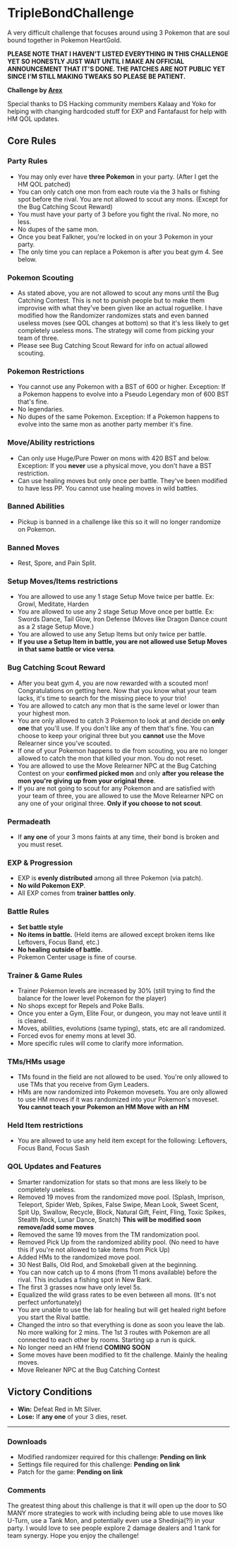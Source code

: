 # TripleBondChallenge
A very difficult challenge that focuses around using 3 Pokemon that are soul bound together in Pokemon HeartGold.

**PLEASE NOTE THAT I HAVEN'T LISTED EVERYTHING IN THIS CHALLENGE YET SO HONESTLY JUST WAIT UNTIL I MAKE AN OFFICIAL ANNOUNCEMENT THAT IT'S DONE. THE PATCHES ARE NOT PUBLIC YET SINCE I'M STILL MAKING TWEAKS SO PLEASE BE PATIENT.**

**Challenge by [Arex](https://twitch.tv/Arex)**

Special thanks to DS Hacking community members Kalaay and Yoko for helping with changing hardcoded stuff for EXP and Fantafaust for help with HM QOL updates.

## **Core Rules**

### Party Rules
- You may only ever have **three Pokemon** in your party. (After I get the HM QOL patched)
- You can only catch one mon from each route via the 3 halls or fishing spot before the rival. You are not allowed to scout any mons. (Except for the Bug Catching Scout Reward)
- You must have your party of 3 before you fight the rival. No more, no less.
- No dupes of the same mon.
- Once you beat Falkner, you're locked in on your 3 Pokemon in your party.
- The only time you can replace a Pokemon is after you beat gym 4. See below.

### Pokemon Scouting
- As stated above, you are not allowed to scout any mons until the Bug Catching Contest. This is not to punish people but to make them improvise with what they've been given like an actual roguelike. I have modified how the Randomizer randomizes stats and even banned useless moves (see QOL changes at bottom) so that it's less likely to get completely useless mons. The strategy will come from picking your team of three. 
- Please see Bug Catching Scout Reward for info on actual allowed scouting.

### Pokemon Restrictions
- You cannot use any Pokemon with a BST of 600 or higher. Exception: If a Pokemon happens to evolve into a Pseudo Legendary mon of 600 BST that's fine.
- No legendaries.
- No dupes of the same Pokemon. Exception: If a Pokemon happens to evolve into the same mon as another party member it's fine. 

### Move/Ability restrictions
- Can only use Huge/Pure Power on mons with 420 BST and below. Exception: If you **never** use a physical move, you don't have a BST restriction.
- Can use healing moves but only once per battle. They've been modified to have less PP. You cannot use healing moves in wild battles.

### Banned Abilities
- Pickup is banned in a challenge like this so it will no longer randomize on Pokemon.

### Banned Moves
- Rest, Spore, and Pain Split.

### Setup Moves/Items restrictions
- You are allowed to use any 1 stage Setup Move twice per battle. Ex: Growl, Meditate, Harden
- You are allowed to use any 2 stage Setup Move once per battle. Ex: Swords Dance, Tail Glow, Iron Defense (Moves like Dragon Dance count as a 2 stage Setup Move.)
- You are allowed to use any Setup Items but only twice per battle.
- **If you use a Setup Item in battle, you are not allowed use Setup Moves in that same battle or vice versa**. 

### Bug Catching Scout Reward
- After you beat gym 4, you are now rewarded with a scouted mon! Congratulations on getting here. Now that you know what your team lacks, it's time to search for the missing piece to your trio!
- You are allowed to catch any mon that is the same level or lower than your highest mon.
- You are only allowed to catch 3 Pokemon to look at and decide on **only one** that you'll use. If you don't like any of them that's fine. You can choose to keep your original three but you **cannot** use the Move Relearner since you've scouted.
- If one of your Pokemon happens to die from scouting, you are no longer allowed to catch the mon that killed your mon. You do not reset. 
- You are allowed to use the Move Relearner NPC at the Bug Catching Contest on your **confirmed picked mon** and only **after you release the mon you're giving up from your original three**.
- If you are not going to scout for any Pokemon and are satisfied with your team of three, you are allowed to use the Move Relearner NPC on any one of your original three. **Only if you choose to not scout**.

### Permadeath
- If **any one** of your 3 mons faints at any time, their bond is broken and you must reset.  

### EXP & Progression
- EXP is **evenly distributed** among all three Pokemon (via patch).
- **No wild Pokemon EXP**.
- All EXP comes from **trainer battles only**.

### Battle Rules
- **Set battle style**
- **No items in battle.** (Held items are allowed except broken items like Leftovers, Focus Band, etc.)
- **No healing outside of battle.**
- Pokemon Center usage is fine of course.

### Trainer & Game Rules
- Trainer Pokemon levels are increased by 30% (still trying to find the balance for the lower level Pokemon for the player)  
- No shops except for Repels and Poke Balls.
- Once you enter a Gym, Elite Four, or dungeon, you may not leave until it is cleared. 
- Moves, abilities, evolutions (same typing), stats, etc are all randomized.
- Forced evos for enemy mons at level 30.
- More specific rules will come to clarify more information.

### TMs/HMs usage
- TMs found in the field are not allowed to be used. You're only allowed to use TMs that you receive from Gym Leaders.
- HMs are now randomized into Pokemon movesets. You are only allowed to use HM moves if it was randomized into your Pokemon's moveset. **You cannot teach your Pokemon an HM Move with an HM**

### Held Item restrictions
- You are allowed to use any held item except for the following: Leftovers, Focus Band, Focus Sash

### QOL Updates and Features
- Smarter randomization for stats so that mons are less likely to be completely useless. 
- Removed 19 moves from the randomized move pool. (Splash, Imprison, Teleport, Spider Web, Spikes, False Swipe, Mean Look, Sweet Scent, Spit Up, Swallow, Recycle, Block, Natural Gift, Feint, Fling, Toxic Spikes, Stealth Rock, Lunar Dance, Snatch) **This will be modified soon remove/add some moves**
- Removed the same 19 moves from the TM randomization pool.
- Removed Pick Up from the randomized ability pool. (No need to have this if you're not allowed to take items from Pick Up)
- Added HMs to the randomized move pool.
- 30 Nest Balls, Old Rod, and Smokeball given at the beginning.
- You can now catch up to 4 mons (from 11 mons available) before the rival. This includes a fishing spot in New Bark.
- The first 3 grasses now have only level 5s.
- Equalized the wild grass rates to be even between all mons. (It's not perfect unfortunately)
- You are unable to use the lab for healing but will get healed right before you start the Rival battle.
- Changed the intro so that everything is done as soon you leave the lab. No more walking for 2 mins. The 1st 3 routes with Pokemon are all connected to each other by rooms. Starting up a run is quick.
- No longer need an HM friend **COMING SOON**
- Some moves have been modified to fit the challenge. Mainly the healing moves.
- Move Releaner NPC at the Bug Catching Contest

## Victory Conditions
- **Win:** Defeat Red in Mt Silver.
- **Lose:** If **any one** of your 3 dies, reset.

---
### Downloads
- Modified randomizer required for this challenge: **Pending on link**
- Settings file required for this challenge: **Pending on link**
- Patch for the game: **Pending on link**


### Comments
The greatest thing about this challenge is that it will open up the door to SO MANY more strategies to work with including being able to use moves like U-Turn, use a Tank Mon, and potentially even use a Shedinja(?!) in your party. I would love to see people explore 2 damage dealers and 1 tank for team synergy. Hope you enjoy the challenge!
